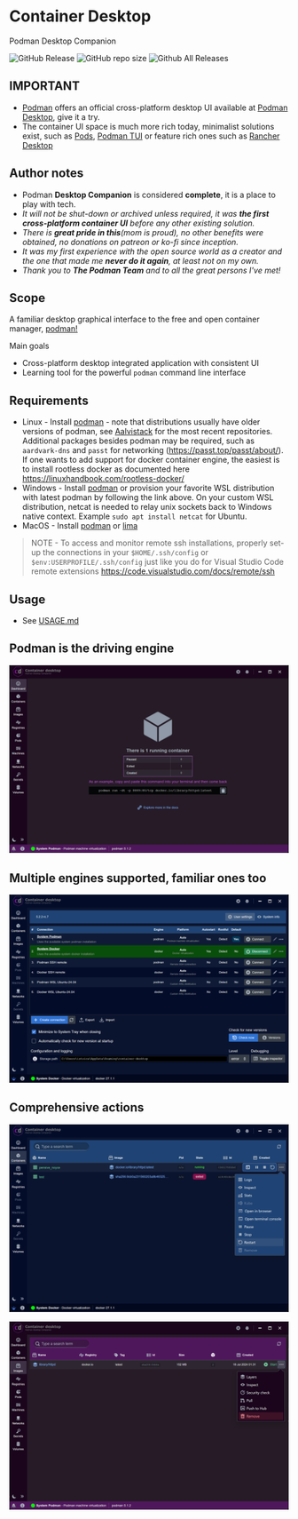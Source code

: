 # Container Desktop

Podman Desktop Companion

![GitHub Release](https://img.shields.io/github/v/release/iongion/container-desktop)
![GitHub repo size](https://img.shields.io/github/repo-size/iongion/container-desktop)
![Github All Releases](https://img.shields.io/github/downloads/iongion/container-desktop/total.svg)

## **IMPORTANT**

- [Podman](https://podman.io/) offers an official cross-platform desktop UI available at [Podman Desktop](https://podman-desktop.io/), give it a try.
- The container UI space is much more rich today, minimalist solutions exist, such as [Pods](https://github.com/marhkb/pods), [Podman TUI](https://github.com/containers/podman-tui) or feature rich ones such as [Rancher Desktop](https://rancherdesktop.io/)

## Author notes

- Podman **Desktop Companion** is considered **complete**, it is a place to play with tech.
- _It will not be shut-down or archived unless required, it was **the first cross-platform container UI** before any other existing solution._
- _There is **great pride in this**(mom is proud), no other benefits were obtained, no donations on patreon or ko-fi since inception._
- _It was my first experience with the open source world as a creator and the one that made me **never do it again**, at least not on my own._
- _Thank you to **The Podman Team** and to all the great persons I've met!_

## Scope

A familiar desktop graphical interface to the free and open container manager, [podman!](https://podman.io/)

Main goals

- Cross-platform desktop integrated application with consistent UI
- Learning tool for the powerful `podman` command line interface

## Requirements

- Linux - Install [podman](https://podman.io/docs/installation) - note that distributions usually have older versions of podman, see [Aalvistack](https://software.opensuse.org/download/package?package=podman&project=home%3Aalvistack) for the most recent repositories.
Additional packages besides podman may be required, such as `aardvark-dns` and `passt` for networking (<https://passt.top/passt/about/>).
If one wants to add support for docker container engine, the easiest is to install rootless docker as documented here <https://linuxhandbook.com/rootless-docker/>
- Windows - Install [podman](https://podman.io/docs/installation) or provision your favorite WSL distribution with latest podman by following the link above. On your custom WSL distribution, netcat is needed to relay unix sockets back to Windows native context. Example `sudo apt install netcat` for Ubuntu.
- MacOS - Install [podman](https://podman.io/docs/installation) or [lima](https://lima-vm.io/)

> NOTE - To access and monitor remote ssh installations, properly set-up the connections in your `$HOME/.ssh/config` or `$env:USERPROFILE/.ssh/config` just like you do for Visual Studio Code remote extensions <https://code.visualstudio.com/docs/remote/ssh>

## Usage

- See [USAGE.md](./USAGE.md)

## Podman is the driving engine

![Container Desktop Dashboard](docs/img/001-Dashboard.png?raw=true)

## Multiple engines supported, familiar ones too

![Connection Manager](docs/img/ConnectionManager.png?raw=true)

## Comprehensive actions

![Container Actions](docs/img/003-ContainerActions.png?raw=true)

![Image Actions](docs/img/006-ImageActions.png?raw=true)

